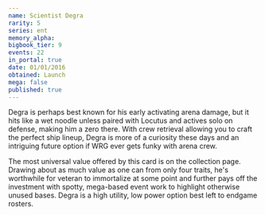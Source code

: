 ```yaml
---
name: Scientist Degra
rarity: 5
series: ent
memory_alpha:
bigbook_tier: 9
events: 22
in_portal: true
date: 01/01/2016
obtained: Launch
mega: false
published: true
---
```


Degra is perhaps best known for his early activating arena damage, but it hits like a wet noodle unless paired with Locutus and actives solo on defense, making him a zero there. With crew retrieval allowing you to craft the perfect ship lineup, Degra is more of a curiosity these days and an intriguing future option if WRG ever gets funky with arena crew.

The most universal value offered by this card is on the collection page. Drawing about as much value as one can from only four traits, he's worthwhile for veteran to immortalize at some point and further pays off the investment with spotty, mega-based event work to highlight otherwise unused bases. Degra is a high utility, low power option best left to endgame rosters.
